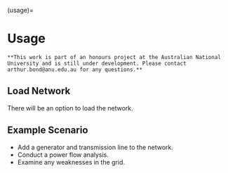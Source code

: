 (usage)=
# Usage

```{note}
**This work is part of an honours project at the Australian National University and is still under development. Please contact arthur.bond@anu.edu.au for any questions.**
```

## Load Network

There will be an option to load the network.

## Example Scenario

- Add a generator and transmission line to the network.
- Conduct a power flow analysis.
- Examine any weaknesses in the grid.

